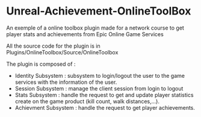 # Unreal-Achievement-OnlineToolBox
An exemple of a online toolbox plugin made for a network course to get player stats and achievements from Epic Online Game Services

All the source code for the plugin is in 
Plugins/OnlineToolbox/Source/OnlineToolbox 

The plugin is composed of : 
- Identity Subsystem : subsystem to login/logout the user to the game services with the information of the user.
- Session Subsystem : manage the client session from login to logout
- Stats Subsystem : handle the request to get and update player statistics create on the game product (kill count, walk distances,...).
- Achievment Subsystem : handle the request to get player achievements. 
